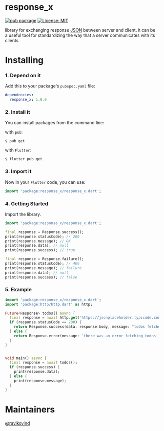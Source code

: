 # response_x

[![pub package](https://img.shields.io/pub/v/response_x.svg)](https://pub.dartlang.org/packages/response_x)
[![License: MIT](https://img.shields.io/badge/License-MIT-yellow.svg)](https://opensource.org/licenses/MIT)

library for exchanging response [JSON](https://en.wikipedia.org/wiki/JSON) between server and client. it can be a useful tool for standardizing the way that a server communicates with its clients.

# Installing

### 1. Depend on it

Add this to your package's `pubspec.yaml` file:

```yaml
dependencies:
  response_x: 1.0.0
```

### 2. Install it

You can install packages from the command line:

with `pub`:

```
$ pub get
```

with `Flutter`:

```
$ flutter pub get
```

### 3. Import it

Now in your `Flutter` code, you can use:

```dart
import 'package:response_x/response_x.dart';
```

### 4. Getting Started

Import the library.

```dart
import 'package:response_x/response_x.dart';
```

```dart
final response = Response.success();
print(response.statusCode); // 200
print(response.message); // OK
print(response.data); // null
print(response.success); // true

final response = Response.failure();
print(response.statusCode); // 400
print(response.message); // failure
print(response.data); // null
print(response.success); // false
```

### 5. Example

```dart
import 'package:response_x/response_x.dart';
import 'package:http/http.dart' as http;

Future<Response> todos() async {
  final response = await http.get('https://jsonplaceholder.typicode.com/todos');
  if (response.statusCode == 200) {
    return Response.success(data: response.body, message: "todos fetched successfully");
  } else {
    return Response.error(message: 'there was an error fetching todos');
  }
}


void main() async {
  final response = await todos();
  if (response.success) {
    print(response.data);
  } else {
    print(response.message);
  }
}

```

# Maintainers
[@ravikovind](https://ravikovind.github.io/)
